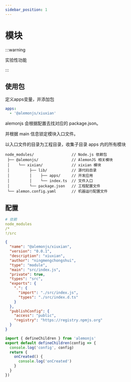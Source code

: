 ```yaml
---
sidebar_position: 1
---
```


# 模块

:::warning

实验性功能

:::

## 使用包

定义apps变量，并添加包

```yaml title="lemon.config.yaml"
apps:
  - '@alemonjs/xiuxian'
```

alemonjs 会根据配置去找对应的 package.json。

并根据 main 信息锁定模块入口文件。

以入口文件的目录为工程目录，收集子目录 apps 内的所有模块

```shell title="目录结构"
node_modules/                 // Node.js 依赖包
 ├── @alemonjs/               // AlemonJS 相关模块
 │    └── xixian/             // xixian 模块
 │         ├── lib/           // 源代码目录
 │         │    ├── apps/     // 开发应用
 │         │    └── index.ts  // 文件入口
 │         └── package.json   // 工程配置文件
 └── alemon.config.yaml       // 机器运行配置文件
```

## 配置

```yaml title=".npmignore"
# 依赖
node_modules
/*
!/src
```

```json title="package.json"
{
  "name": "@alemonjs/xiuxian",
  "version": "0.0.1",
  "description": "xiuxian",
  "author": "ningmengchongshui",
  "type": "module",
  "main": "src/index.js",
  "private": true,
  "types": "src",
  "exports": {
    ".": {
      "import": "./src/index.js",
      "types": "./src/index.d.ts"
    }
  },
  "publishConfig": {
    "access": "public",
    "registry": "https://registry.npmjs.org"
  }
}
```

```js title="src/index.ts"
import { defineChildren } from 'alemonjs'
export default defineChildren(config => {
  console.log('config', config)
  return {
    onCreated() {
      console.log('onCreated')
    }
  }
})
```
